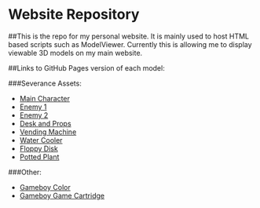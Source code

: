 # Website Repository
##This is the repo for my personal website. It is mainly used to host HTML based scripts such as ModelViewer. Currently this is allowing me to display viewable 3D models on my main website.

##Links to GitHub Pages version of each model:

###Severance Assets:
- [Main Character](https://jordanbrist.github.io/Website/MainCharacter)
- [Enemy 1](https://jordanbrist.github.io/Website/Enemy1)
- [Enemy 2](https://jordanbrist.github.io/Website/Enemy2)
- [Desk and Props](https://jordanbrist.github.io/Website/OfficeDesk)
- [Vending Machine](https://jordanbrist.github.io/Website/VendingMachine)
- [Water Cooler](https://jordanbrist.github.io/Website/WaterCooler)
- [Floppy Disk](https://jordanbrist.github.io/Website/Floppy)
- [Potted Plant](https://jordanbrist.github.io/Website/Plant)

###Other:
- [Gameboy Color](https://jordanbrist.github.io/Website/Gameboy)
- [Gameboy Game Cartridge](https://jordanbrist.github.io/Website/GameboyCart)
